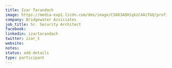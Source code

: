 ```yaml
---
title: Izar Tarandach
image: https://media-exp1.licdn.com/dms/image/C5603AQH1qkzC4AzTGQ/profile-displayphoto-shrink_800_800/0?e=1605139200&v=beta&t=2HbYmTjasUxonPqGeJ_3f20CVHoTBz0_haAKdM4qZ1A
company: Bridgewater Assiciates
job_title: Sr. Security Architect
facebook:
linkedin: izartarandach
twitter: izar_t
website:
notes:
status: add-details
type: participant
---
```


<!-- put more details about participant here -->

